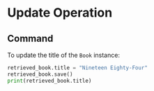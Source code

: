 # Update Operation

## Command
To update the title of the `Book` instance:

```python
retrieved_book.title = "Nineteen Eighty-Four"
retrieved_book.save()
print(retrieved_book.title)
